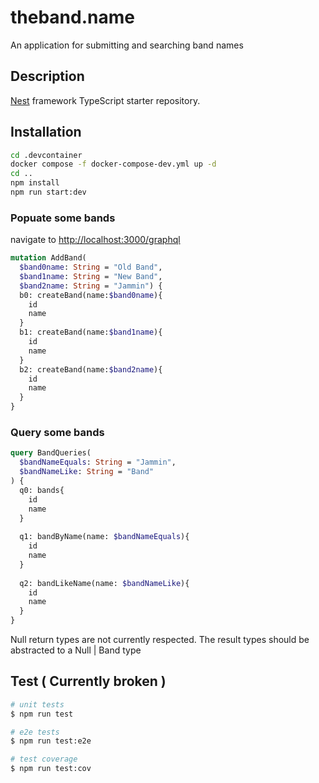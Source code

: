# theband.name
An application for submitting and searching band names

## Description

[Nest](https://github.com/nestjs/nest) framework TypeScript starter repository.

## Installation

```bash
cd .devcontainer
docker compose -f docker-compose-dev.yml up -d
cd ..
npm install
npm run start:dev
```

### Popuate some bands

navigate to [http://localhost:3000/graphql](http://localhost:3000/graphql)

```graphql
mutation AddBand(
  $band0name: String = "Old Band",
  $band1name: String = "New Band",
  $band2name: String = "Jammin") {
  b0: createBand(name:$band0name){
    id
    name
  }
  b1: createBand(name:$band1name){
    id
    name
  }
  b2: createBand(name:$band2name){
    id
    name
  }
}
```

### Query some bands
```graphql
query BandQueries(
  $bandNameEquals: String = "Jammin",
  $bandNameLike: String = "Band"
) {
  q0: bands{
    id
    name
  }
  
  q1: bandByName(name: $bandNameEquals){
    id
    name
  }
  
  q2: bandLikeName(name: $bandNameLike){
    id
    name
  }
}
```

Null return types are not currently respected. The result types should be abstracted to a Null | Band type

## Test ( Currently broken )

```bash
# unit tests
$ npm run test

# e2e tests
$ npm run test:e2e

# test coverage
$ npm run test:cov
```

